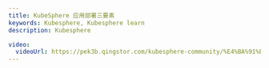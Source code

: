 ```yaml
---
title: KubeSphere 应用部署三要素
keywords: Kubesphere, Kubesphere learn
description: Kubesphere

video:
  videoUrl: https://pek3b.qingstor.com/kubesphere-community/%E4%BA%91%E5%8E%9F%E7%94%9F%E5%AE%9E%E6%88%98/80%E3%80%81KubeSphere%E7%BB%99Kubernetes%E4%B8%8A%E9%83%A8%E7%BD%B2%E4%B8%AD%E9%97%B4%E4%BB%B6-%E5%BA%94%E7%94%A8%E9%83%A8%E7%BD%B2%E4%B8%89%E8%A6%81%E7%B4%A0.mp4
---
```

